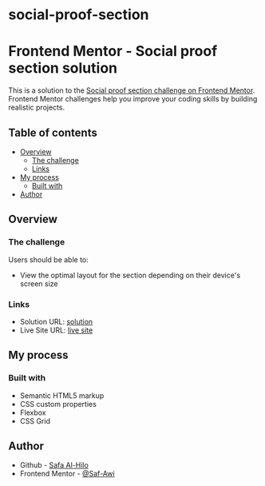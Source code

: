 # social-proof-section
# Frontend Mentor - Social proof section solution

This is a solution to the [Social proof section challenge on Frontend Mentor](https://www.frontendmentor.io/challenges/social-proof-section-6e0qTv_bA). Frontend Mentor challenges help you improve your coding skills by building realistic projects. 

## Table of contents

- [Overview](#overview)
  - [The challenge](#the-challenge)
  - [Links](#links)
- [My process](#my-process)
  - [Built with](#built-with)
- [Author](#author)




## Overview

### The challenge

Users should be able to:

- View the optimal layout for the section depending on their device's screen size


### Links

- Solution URL: [solution](https://github.com/Saf-Awi/social-proof-section)
- Live Site URL: [live site](https://saf-awi.github.io/social-proof-section/)

## My process

### Built with

- Semantic HTML5 markup
- CSS custom properties
- Flexbox
- CSS Grid





## Author

- Github - [Safa Al-Hilo](https://github.com/Saf-Awi)
- Frontend Mentor - [@Saf-Awi](https://www.frontendmentor.io/profile/Saf-Awi)
